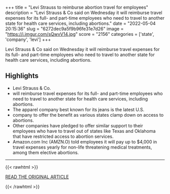 +++
title = "Levi Strauss to reimburse abortion travel for employees"
description = "Levi Strauss & Co said on Wednesday it will reimburse travel expenses for its full- and part-time employees who need to travel to another state for health care services, including abortions."
date = "2022-05-04 20:15:36"
slug = "6272dec9a5f9b96fe31e7d26"
image = "https://i.imgur.com/sQwvV14.jpg"
score = "2156"
categories = ['state', 'company', 'levi']
+++

Levi Strauss & Co said on Wednesday it will reimburse travel expenses for its full- and part-time employees who need to travel to another state for health care services, including abortions.

## Highlights

- Levi Strauss & Co.
- will reimburse travel expenses for its full- and part-time employees who need to travel to another state for health care services, including abortions.
- The apparel company best known for its jeans is the latest U.S.
- company to offer the benefit as various states clamp down on access to abortions.
- Other companies have pledged to offer similar support to their employees who have to travel out of states like Texas and Oklahoma that have restricted access to abortion services.
- Amazon.com Inc (AMZN.O) told employees it will pay up to $4,000 in travel expenses yearly for non-life threatening medical treatments, among them elective abortions.

---

{{< rawhtml >}}
  <p class="article-category">
    <a target="_blank" href="https://www.reuters.com/business/healthcare-pharmaceuticals/levi-strauss-reimburse-abortion-travel-employees-2022-05-04/">READ THE ORIGINAL ARTICLE</a>
  </p>
{{< /rawhtml >}}
